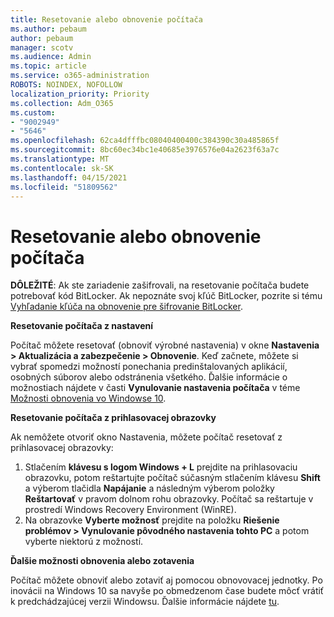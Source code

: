 ```yaml
---
title: Resetovanie alebo obnovenie počítača
ms.author: pebaum
author: pebaum
manager: scotv
ms.audience: Admin
ms.topic: article
ms.service: o365-administration
ROBOTS: NOINDEX, NOFOLLOW
localization_priority: Priority
ms.collection: Adm_O365
ms.custom:
- "9002949"
- "5646"
ms.openlocfilehash: 62ca4dfffbc08040400400c384390c30a485865f
ms.sourcegitcommit: 8bc60ec34bc1e40685e3976576e04a2623f63a7c
ms.translationtype: MT
ms.contentlocale: sk-SK
ms.lasthandoff: 04/15/2021
ms.locfileid: "51809562"
---
```

# <a name="reset-or-recover-your-pc"></a>Resetovanie alebo obnovenie počítača

**DÔLEŽITÉ**: Ak ste zariadenie zašifrovali, na resetovanie počítača budete potrebovať kód BitLocker. Ak nepoznáte svoj kľúč BitLocker, pozrite si tému [Vyhľadanie kľúča na obnovenie pre šifrovanie BitLocker](https://support.microsoft.com/help/4026181/windows-10-find-my-bitlocker-recovery-key).

**Resetovanie počítača z nastavení**

Počítač môžete resetovať (obnoviť výrobné nastavenia) v okne **Nastavenia > Aktualizácia a zabezpečenie > Obnovenie**. Keď začnete, môžete si vybrať spomedzi možností ponechania predinštalovaných aplikácií, osobných súborov alebo odstránenia všetkého. Ďalšie informácie o možnostiach nájdete v časti **Vynulovanie nastavenia počítača** v téme [Možnosti obnovenia vo Windowse 10](https://support.microsoft.com/help/12415/windows-10-recovery-options).

**Resetovanie počítača z prihlasovacej obrazovky**

Ak nemôžete otvoriť okno Nastavenia, môžete počítač resetovať z prihlasovacej obrazovky:

1. Stlačením **klávesu s logom Windows + L** prejdite na prihlasovaciu obrazovku, potom reštartujte počítač súčasným stlačením klávesu **Shift** a výberom tlačidla **Napájanie** a následným výberom položky **Reštartovať** v pravom dolnom rohu obrazovky. Počítač sa reštartuje v prostredí Windows Recovery Environment (WinRE).
2. Na obrazovke **Vyberte možnosť** prejdite na položku **Riešenie problémov > Vynulovanie pôvodného nastavenia tohto PC** a potom vyberte niektorú z možností.

**Ďalšie možnosti obnovenia alebo zotavenia**

Počítač môžete obnoviť alebo zotaviť aj pomocou obnovovacej jednotky. Po inovácii na Windows 10 sa navyše po obmedzenom čase budete môcť vrátiť k predchádzajúcej verzii Windowsu. Ďalšie informácie nájdete [tu](https://support.microsoft.com/help/12415/windows-10-recovery-options).
